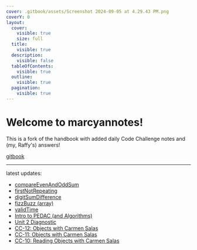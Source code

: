 ```yaml
---
cover: .gitbook/assets/Screenshot 2024-09-05 at 4.29.43 PM.png
coverY: 0
layout:
  cover:
    visible: true
    size: full
  title:
    visible: true
  description:
    visible: false
  tableOfContents:
    visible: true
  outline:
    visible: true
  pagination:
    visible: true
---
```


# Welcome to **marcyannotes**!

This is a fork of the handbook with added daily Code Challenge notes and (my, Raffy's) answers!

[gitbook](https://raffycastlee.gitbook.io/marcyannotes)

---

latest updates:

- [compareEvenAndOddSum](codechallenge-curriculum/unit-3/20241106.md)
- [firstNotRepeating](codechallenge-curriculum/unit-3/20241105.md)
- [digitSumDifference](codechallenge-curriculum/unit-3/20241104.md)
- [fizzBuzz (array)](codechallenge-curriculum/unit-3/20241030.md)
- [validTime](codechallenge-curriculum/unit-3/20241029.md)
- [Intro to PEDAC (and Algorithms)](codechallenge-curriculum/unit-3/20241028.md)
- [Unit 2 Diagnostic](codechallenge-curriculum/unit-2/20241024.md)
- [CC-12: Objects with Carmen Salas](codechallenge-curriculum/unit-2/20241023.md)
- [CC-11: Objects with Carmen Salas](codechallenge-curriculum/unit-2/20241022.md)
- [CC-10: Reading Objects with Carmen Salas](codechallenge-curriculum/unit-2/20241021.md)
